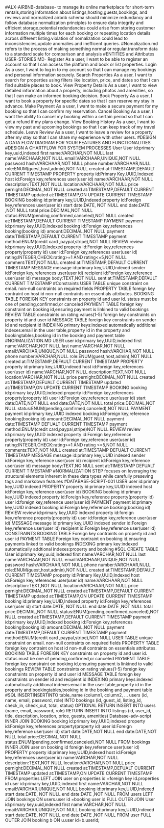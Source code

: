 #ALX-AIRBNB-database- to manage its online marketplace for short-term rentals,storing information about listings,hosting,guests,bookings, and reviews and normalized airbnb schema should minimize redundancy and follow database normalization principles to ensure data integrity and efficient storage.potential redundancies could arise from storing customer information multiple times for each booking or repeating location details across different listing.violation of nomalization could lead to inconsistencies,update anomalies and inefficent queries.
#Nomalization.md refers to the process of making something normal or regular.transform data to a standard scale for comparison and analysis
#ENTITIES and Attributes
USER-STORIES MD- Register
As a user, I want to be able to register an account so that I can access the platform and book or list properties.
 Login
As a user, I want to log in to my account so that I can manage my bookings and personal information securely.
 Search Properties
As a user, I want to search for properties using filters like location, price, and dates so that I can find suitable places to book.
 View Property Details
As a user, I want to view detailed information about a property, including photos and amenities, so that I can make an informed booking decision.
Book Property
As a user, I want to book a property for specific dates so that I can reserve my stay in advance.
Make Payment
As a user, I want to make a secure payment for my booking so that I can confirm my reservation.
Cancel Booking
As a user, I want the ability to cancel my booking within a certain period so that I can get a refund if my plans change.
View Booking History
As a user, I want to view my past and upcoming bookings so that I can keep track of my travel schedule.
 Leave Review
As a user, I want to leave a review for a property after my stay so that I can share my experience with other users.
#DESIGN A DATA FLOW DIAGRAM FOR YOUR FEATURES AND FUNCTIONALITIES
#DESIGN A CHARTFLOW FOR SYSTEM PROCESSES
User
User id:primary key,uuid,indexed
first name:VARCHAR,NOT NULL
last name:VARCHAAR,NOT NULL
email:VARCHAAR,UNIQUE,NOT NULL
password hash:VARCHAAR,NOT NULL
phone number:VARCHAAR,NULL
role:ENUM(guest,host,admin),NOT NULL
created at:TIMESTAMP,DEFAULT CURRENT TIMESTAMP
PROPERTY
property id:Primary Key,UUID,Indexed
host id:Foreign key,references user(user id)
name:VARCHAAR,NOT NULL
description:TEXT,NOT NULL
location:VARCHAAR,NOT NULL
price pernight:DECIMAL,NOT NULL
created at:TIMESTAMP,DEFAULT CURRENT TIMESTAMP
updated at:TIMESTAMP,ON UPDATE CURRENT TIMESTAMP
BOOKING
booking id:primary key,UUID,Indexed
property id:Foreign key,references user(user id)
start date:DATE, NOT NULL
end date:DATE ,NOT NULL
total price:DECIMAL,NOT NULL
status:ENUM(pending,comfirmed,canceled),NOT NULL
created at:TIMESTAMP,DEFAULT CURRENT TIMESTAMP
PAYMENT
payment id:primary key,UUID,Indexed
booking id:Foreign key,references booking(booking id)
amount:DECIMAL,NOT NULL
payment date:TIMESTAMP,DEFAULT CURRENT TIMESTAMP
payment method:ENUM(credit card ,paypal,stripe),NOT NULL
REVIEW
review id:primary key,UUID,Indexed
property id:Foreign key,references property(property id)
user id:Foreign key,references user(user id)
rating:INTEGER,CHECK:rating>=1 AND rating<=5,NOT NULL
comment:TEXT,NOT NULL
created at:TIMESTAMP,DEFAULT CURRENT TIMESTAMP
MESSAGE
message id:primary key,UUID,Indexed
sender id:Foreign key,references user(user id)
recipient id:Foreign key,reference user(user id)
message body:TEXT,NOT NULL
sent at:TIMESTAMP,DEFAULT CURRENT TIMESTAMP
#Constraints
USER TABLE
unique constraint on email.
non-null contraints on required fields
PROPERTY TABLE
foreign key contraint on host id
non-null contraints on essentials attributes.
BOOKING TABLE
FOREIGN KEY constraints on property id and user id.
status must be one of pending,confirmed,or canceled
PAYMENT TABLE
foreign key constraint on booking id,ensuring payment is linkined to valid bookings
REVIEW TABLE
constraints on rating values(1-5)
foreign key constraints on property id and user id
MESSAGE TABLE
foreign key constraints on sender id and recipient id
INDEXING
primary keys:indexed automatically
additional indexes:email in the user table,property id in the property and bookingtables,booking id in the booking and payment table
#NORMALIZATION.MD
USER 
user id:primary key,UUID,indexed
first name:VARCHAR,NOT NULL
last name:VARCHAR,NOT NULL
email:VARCHAR,UNIQUE,NOT NULL
password hash:VARCHAR,NOT NULL
phone number:VARCHAR,NULL
role:ENUM(guest,host,admin),NOT NULL
created at:TIMESTAMP,DEFAULT CURRENT TIMESTAMP
PROPERTY
property id:primary key,UUID,indexed
host id:Foreign key,references user(user id)
name:VARCHAR,NOT NULL
description:TEXT,NOT NULL
location:VARCHAR,NOT NULL
price pernight:DECIMAL,NOT NULL
created at:TIMESTAMP,DEFUALT CURRENT TIMESTAMP
updated at:TIMESTAMP,ON UPDATE CURRENT TIMESTAMP
BOOKING
booking id:primary key,UUID,indexed
property id:Foreign key,references property(property id)
user id:Foreign key,reference user(user id)
start date:DATE,NOT NULL
end date:DATE,NOT NULL
total price:DECIMAL,NOT NULL
status:ENUM(pending,comfirmed,canceled),NOT NULL
PAYMENT
payment id:primary key,UUID indexed
booking id:Foreign key,reference booking(booking id)
amount:DECIMAL,NOT NULL
payment date:TIMESTAMP DEFUALT CURRENT TIMESTAMP
payment method:ENUM(credit card,paypal,stripe)NOT NULL
REVIEW
review id:primary key,UUID indexed
property id:Foreign key,reference property(property id)
user id:Foreign key,reference user(user id)
rating:INTEGER,CHECK:rating>=1 AND rating <=5,NOT NULL
comments:TEXT,NOT NULL
created at:TIMESTAMP DEFUALT CURRENT TIMESTAMP
MESSAGE
message id:primary key,UUID indexed
sender id:Foreign key,reference user(user id)
recipient id:Foreign key,reference user(user id)
message body:TEXT,NO NULL
sent at:TIMESTAMP DEFUALT CURRENT TIMESTAMP
#NORMALIZATION STEP focuses on leveraging the structural elements inherent in these data types while carefully preseving tags and markdown features 
#DATABASE-SCRIPT-001
USER
user id:primary key,UUID indexed
PROPERTY
property id:primary key,UUID indexed
host id:Foreign key,reference user(user id)
BOOKING
booking id:primary key,UUID indexed
property id:Foreign key,reference property(property id)
user id:foreign key,reference user(user id)
PAYMENT
payment id:primary key,UUID indexed
booking id:Foreign key,reference booking(booking id)
REVIEW
review id:primary key,UUID indexed
property id:foreign key,reference property(property id)
user id:foreign key,reference user(user id)
MESSAGE
message id:primary key,UUID indexed
sender id:Foreign key,reference user(user id)
recipient id:Foreign key,reference user(user id)
CONSTRAINTS
BOOKING TABLE
Foreign key contraints on property id and user id
PAYMENT TABLE
Foreign key contraint on booking id,ensuring payments linked to valid bookings
INDEXING
primary key:indexed automatically
addtional indexes:property and booking
#SQL CREATE TABLE
User id:primary key,uuid,indexed
first name:VARCHAR,NOT NULL
last name:VARCHAAR,NOT NULL
email:VARCHAAR,UNIQUE,NOT NULL
password hash:VARCHAAR,NOT NULL
phone number:VARCHAAR,NULL
role:ENUM(guest,host,admin),NOT NULL
created at:TIMESTAMP,DEFAULT CURRENT TIMESTAMP
property id:Primary Key,UUID,Indexed
host id:Foreign key,references user(user id)
name:VARCHAAR,NOT NULL
description:TEXT,NOT NULL
location:VARCHAAR,NOT NULL
price pernight:DECIMAL,NOT NULL
created at:TIMESTAMP,DEFAULT CURRENT TIMESTAMP
updated at:TIMESTAMP,ON UPDATE CURRENT TIMESTAMP
booking id:primary key,UUID,Indexed
property id:Foreign key,references user(user id)
start date:DATE, NOT NULL
end date:DATE ,NOT NULL
total price:DECIMAL,NOT NULL
status:ENUM(pending,comfirmed,canceled),NOT NULL
created at:TIMESTAMP,DEFAULT CURRENT TIMESTAMP
payment id:primary key,UUID,Indexed
booking id:Foreign key,references booking(booking id)
amount:DECIMAL,NOT NULL
payment date:TIMESTAMP,DEFAULT CURRENT TIMESTAMP
payment method:ENUM(credit card ,paypal,stripe),NOT NULL
USER TABLE
unique constraint on email.
non-null contraints on required fields
PROPERTY TABLE
foreign key contraint on host id
non-null contraints on essentials attributes.
BOOKING TABLE
FOREIGN KEY constraints on property id and user id.
status must be one of pending,confirmed,or canceled
PAYMENT TABLE
foreign key constraint on booking id,ensuring payment is linkined to valid bookings
REVIEW TABLE
constraints on rating values(1-5)
foreign key constraints on property id and user id
MESSAGE TABLE
foreign key constraints on sender id and recipient id
INDEXING
primary keys:indexed automatically
additional indexes:email in the user table,property id in the property and bookingtables,booking id in the booking and payment table
#SQL INSERTINSERTINTO table_name (column1, column2, ...
users (id, name, email, password, role)
INTO bookings (id, guest_id, listing_id, check_in, check_out, total, status)
OPTIONAL RETURN INSERT INTO users (name, email, password, role) RETURN
INSERT INTO listings (id, user_id, title, description, location, price, guests, amenities)
Database-adv-script
INNER JOIN
BOOKING
booking id:primary key,UUID,indexed
property id:Foreign key,references property(property id)
user id:Foreign key,reference user(user id)
start date:DATE,NOT NULL
end date:DATE,NOT NULL
total price:DECIMAL,NOT NULL
status:ENUM(pending,comfirmed,canceled),NOT NULL
FROM bookings
INNER JOIN user on booking id foreign key,reference user(user id)
PROPERTY
property id:primary key,UUID,indexed
host id:Foreign key,references user(user id)
name:VARCHAR,NOT NULL
description:TEXT,NOT NULL
location:VARCHAR,NOT NULL
price pernight:DECIMAL,NOT NULL
created at:TIMESTAMP,DEFUALT CURRENT TIMESTAMP
updated at:TIMESTAMP,ON UPDATE CURRENT TIMESTAMP
FROM properties
LEFT JOIN user on properties id =foreign key id.properties id
user id:primary key,UUID,indexed
first name:VARCHAR,NOT NULL
email:VARCHAR,UNIQUE,NOT NULL
booking id:primary key,UUID,Indexed
start date:DATE, NOT NULL
end date:DATE ,NOT NULL
FROM
users
LEFT JOIN
bookings ON users.user id =booking user id
FULL OUTER JOIN
User id:primary key,uuid,indexed
first name:VARCHAR,NOT NULL
email:VARCHAR,UNIQUE,NOT NULL
booking id:primary key,UUID,Indexed
start date:DATE, NOT NULL
end date:DATE ,NOT NULL
FROM
user
FULL OUTER JOIN
booking b
ON
u.user id=b.userid;


